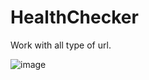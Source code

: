 # HealthChecker
Work with all type of url. 

![image](https://github.com/Denverledinosor/HealthChecker/assets/73494227/548e3a16-abd6-4d45-8ef3-9fd5aa5decf9)
